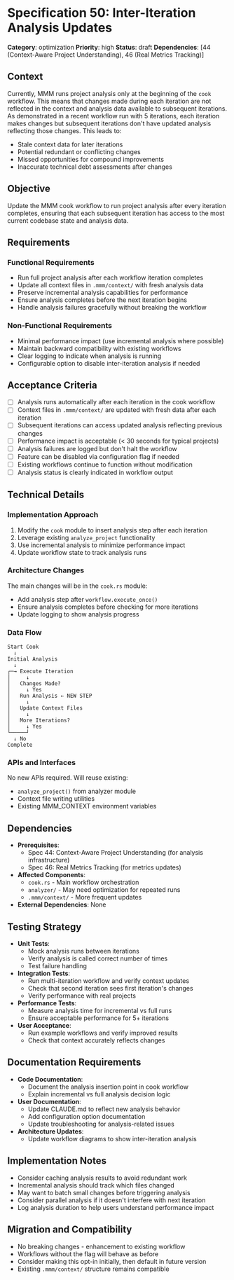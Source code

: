 # Specification 50: Inter-Iteration Analysis Updates

**Category**: optimization
**Priority**: high
**Status**: draft
**Dependencies**: [44 (Context-Aware Project Understanding), 46 (Real Metrics Tracking)]

## Context

Currently, MMM runs project analysis only at the beginning of the `cook` workflow. This means that changes made during each iteration are not reflected in the context and analysis data available to subsequent iterations. As demonstrated in a recent workflow run with 5 iterations, each iteration makes changes but subsequent iterations don't have updated analysis reflecting those changes. This leads to:

- Stale context data for later iterations
- Potential redundant or conflicting changes
- Missed opportunities for compound improvements
- Inaccurate technical debt assessments after changes

## Objective

Update the MMM cook workflow to run project analysis after every iteration completes, ensuring that each subsequent iteration has access to the most current codebase state and analysis data.

## Requirements

### Functional Requirements
- Run full project analysis after each workflow iteration completes
- Update all context files in `.mmm/context/` with fresh analysis data
- Preserve incremental analysis capabilities for performance
- Ensure analysis completes before the next iteration begins
- Handle analysis failures gracefully without breaking the workflow

### Non-Functional Requirements
- Minimal performance impact (use incremental analysis where possible)
- Maintain backward compatibility with existing workflows
- Clear logging to indicate when analysis is running
- Configurable option to disable inter-iteration analysis if needed

## Acceptance Criteria

- [ ] Analysis runs automatically after each iteration in the cook workflow
- [ ] Context files in `.mmm/context/` are updated with fresh data after each iteration
- [ ] Subsequent iterations can access updated analysis reflecting previous changes
- [ ] Performance impact is acceptable (< 30 seconds for typical projects)
- [ ] Analysis failures are logged but don't halt the workflow
- [ ] Feature can be disabled via configuration flag if needed
- [ ] Existing workflows continue to function without modification
- [ ] Analysis status is clearly indicated in workflow output

## Technical Details

### Implementation Approach

1. Modify the `cook` module to insert analysis step after each iteration
2. Leverage existing `analyze_project` functionality
3. Use incremental analysis to minimize performance impact
4. Update workflow state to track analysis runs

### Architecture Changes

The main changes will be in the `cook.rs` module:
- Add analysis step after `workflow.execute_once()` 
- Ensure analysis completes before checking for more iterations
- Update logging to show analysis progress

### Data Flow

```
Start Cook
  ↓
Initial Analysis
  ↓
┌─→ Execute Iteration
│     ↓
│   Changes Made?
│     ↓ Yes
│   Run Analysis ← NEW STEP
│     ↓
│   Update Context Files
│     ↓
│   More Iterations?
│     ↓ Yes
└─────┘
  ↓ No
Complete
```

### APIs and Interfaces

No new APIs required. Will reuse existing:
- `analyze_project()` from analyzer module
- Context file writing utilities
- Existing MMM_CONTEXT environment variables

## Dependencies

- **Prerequisites**: 
  - Spec 44: Context-Aware Project Understanding (for analysis infrastructure)
  - Spec 46: Real Metrics Tracking (for metrics updates)
- **Affected Components**: 
  - `cook.rs` - Main workflow orchestration
  - `analyzer/` - May need optimization for repeated runs
  - `.mmm/context/` - More frequent updates
- **External Dependencies**: None

## Testing Strategy

- **Unit Tests**: 
  - Mock analysis runs between iterations
  - Verify analysis is called correct number of times
  - Test failure handling
- **Integration Tests**: 
  - Run multi-iteration workflow and verify context updates
  - Check that second iteration sees first iteration's changes
  - Verify performance with real projects
- **Performance Tests**: 
  - Measure analysis time for incremental vs full runs
  - Ensure acceptable performance for 5+ iterations
- **User Acceptance**: 
  - Run example workflows and verify improved results
  - Check that context accurately reflects changes

## Documentation Requirements

- **Code Documentation**: 
  - Document the analysis insertion point in cook workflow
  - Explain incremental vs full analysis decision logic
- **User Documentation**: 
  - Update CLAUDE.md to reflect new analysis behavior
  - Add configuration option documentation
  - Update troubleshooting for analysis-related issues
- **Architecture Updates**: 
  - Update workflow diagrams to show inter-iteration analysis

## Implementation Notes

- Consider caching analysis results to avoid redundant work
- Incremental analysis should track which files changed
- May want to batch small changes before triggering analysis
- Consider parallel analysis if it doesn't interfere with next iteration
- Log analysis duration to help users understand performance impact

## Migration and Compatibility

- No breaking changes - enhancement to existing workflow
- Workflows without the flag will behave as before
- Consider making this opt-in initially, then default in future version
- Existing `.mmm/context/` structure remains compatible